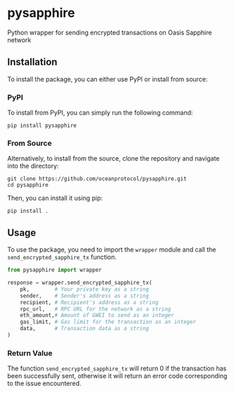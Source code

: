# pysapphire

Python wrapper for sending encrypted transactions on Oasis Sapphire network

## Installation

To install the package, you can either use PyPI or install from source:

### PyPI

To install from PyPI, you can simply run the following command:

```shell
pip install pysapphire
```

### From Source

Alternatively, to install from the source, clone the repository and navigate into the directory:

```shell
git clone https://github.com/oceanprotocol/pysapphire.git
cd pysapphire
```

Then, you can install it using pip:

```shell
pip install .
```

## Usage

To use the package, you need to import the `wrapper` module and call the `send_encrypted_sapphire_tx` function.

```python
from pysapphire import wrapper

response = wrapper.send_encrypted_sapphire_tx(
    pk,        # Your private key as a string
    sender,    # Sender's address as a string
    recipient, # Recipient's address as a string
    rpc_url,   # RPC URL for the network as a string
    eth_amount,# Amount of GWEI to send as an integer
    gas_limit, # Gas limit for the transaction as an integer
    data,      # Transaction data as a string
)
```

### Return Value

The function `send_encrypted_sapphire_tx` will return 0 if the transaction has been successfully sent, otherwise it will return an error code corresponding to the issue encountered.